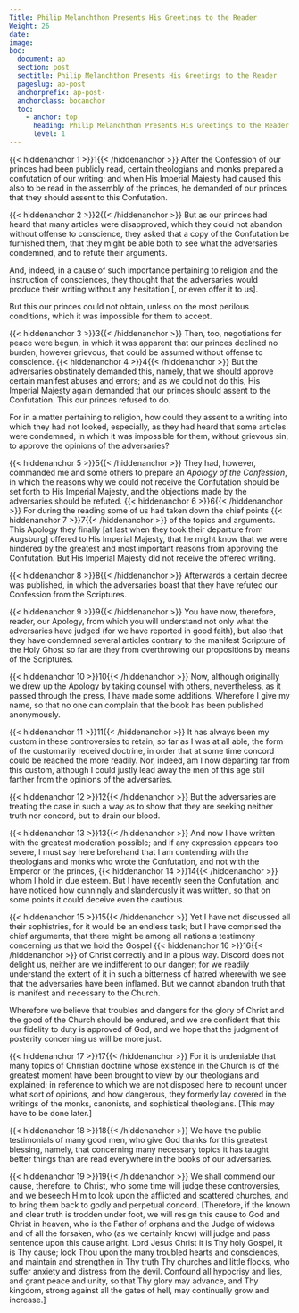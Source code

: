 ```yaml
---
Title: Philip Melanchthon Presents His Greetings to the Reader
Weight: 26
date: 
image: 
boc:
  document: ap
  section: post
  sectitle: Philip Melanchthon Presents His Greetings to the Reader
  pageslug: ap-post
  anchorprefix: ap-post-
  anchorclass: bocanchor
  toc:
    - anchor: top
      heading: Philip Melanchthon Presents His Greetings to the Reader
      level: 1
---
```


{{< hiddenanchor 1 >}}1{{< /hiddenanchor >}} After the Confession of our princes had been publicly read, certain theologians and monks prepared a confutation of our writing; and when His Imperial Majesty had caused this also to be read in the assembly of the princes, he demanded of our princes that they should assent to this Confutation.

{{< hiddenanchor 2 >}}2{{< /hiddenanchor >}} But as our princes had heard that many articles were disapproved, which they could not abandon without offense to conscience, they asked that a copy of the Confutation be furnished them, that they might be able both to see what the adversaries condemned, and to refute their arguments.

And, indeed, in a cause of such importance pertaining to religion and the instruction of consciences, they thought that the adversaries would produce their writing without any hesitation [, or even offer it to us].

But this our princes could not obtain, unless on the most perilous conditions, which it was impossible for them to accept.

{{< hiddenanchor 3 >}}3{{< /hiddenanchor >}} Then, too, negotiations for peace were begun, in which it was apparent that our princes declined no burden, however grievous, that could be assumed without offense to conscience. {{< hiddenanchor 4 >}}4{{< /hiddenanchor >}} But the adversaries obstinately demanded this, namely, that we should approve certain manifest abuses and errors; and as we could not do this, His Imperial Majesty again demanded that our princes should assent to the Confutation. This our princes refused to do.

For in a matter pertaining to religion, how could they assent to a writing into which they had not looked, especially, as they had heard that some articles were condemned, in which it was impossible for them, without grievous sin, to approve the opinions of the adversaries?

{{< hiddenanchor 5 >}}5{{< /hiddenanchor >}} They had, however, commanded me and some others to prepare an _Apology of the Confession_, in which the reasons why we could not receive the Confutation should be set forth to His Imperial Majesty, and the objections made by the adversaries should be refuted. {{< hiddenanchor 6 >}}6{{< /hiddenanchor >}} For during the reading some of us had taken down the chief points {{< hiddenanchor 7 >}}7{{< /hiddenanchor >}} of the topics and arguments. This Apology they finally [at last when they took their departure from Augsburg] offered to His Imperial Majesty, that he might know that we were hindered by the greatest and most important reasons from approving the Confutation. But His Imperial Majesty did not receive the offered writing.

{{< hiddenanchor 8 >}}8{{< /hiddenanchor >}} Afterwards a certain decree was published, in which the adversaries boast that they have refuted our Confession from the Scriptures.

{{< hiddenanchor 9 >}}9{{< /hiddenanchor >}} You have now, therefore, reader, our Apology, from which you will understand not only what the adversaries have judged (for we have reported in good faith), but also that they have condemned several articles contrary to the manifest Scripture of the Holy Ghost so far are they from overthrowing our propositions by means of the Scriptures.

{{< hiddenanchor 10 >}}10{{< /hiddenanchor >}} Now, although originally we drew up the Apology by taking counsel with others, nevertheless, as it passed through the press, I have made some additions. Wherefore I give my name, so that no one can complain that the book has been published anonymously.

{{< hiddenanchor 11 >}}11{{< /hiddenanchor >}} It has always been my custom in these controversies to retain, so far as I was at all able, the form of the customarily received doctrine, in order that at some time concord could be reached the more readily. Nor, indeed, am I now departing far from this custom, although I could justly lead away the men of this age still farther from the opinions of the adversaries.

{{< hiddenanchor 12 >}}12{{< /hiddenanchor >}} But the adversaries are treating the case in such a way as to show that they are seeking neither truth nor concord, but to drain our blood.

{{< hiddenanchor 13 >}}13{{< /hiddenanchor >}} And now I have written with the greatest moderation possible; and if any expression appears too severe, I must say here beforehand that I am contending with the theologians and monks who wrote the Confutation, and not with the Emperor or the princes, {{< hiddenanchor 14 >}}14{{< /hiddenanchor >}} whom I hold in due esteem. But I have recently seen the Confutation, and have noticed how cunningly and slanderously it was written, so that on some points it could deceive even the cautious.

{{< hiddenanchor 15 >}}15{{< /hiddenanchor >}} Yet I have not discussed all their sophistries, for it would be an endless task; but I have comprised the chief arguments, that there might be among all nations a testimony concerning us that we hold the Gospel {{< hiddenanchor 16 >}}16{{< /hiddenanchor >}} of Christ correctly and in a pious way. Discord does not delight us, neither are we indifferent to our danger; for we readily understand the extent of it in such a bitterness of hatred wherewith we see that the adversaries have been inflamed. But we cannot abandon truth that is manifest and necessary to the Church.

Wherefore we believe that troubles and dangers for the glory of Christ and the good of the Church should be endured, and we are confident that this our fidelity to duty is approved of God, and we hope that the judgment of posterity concerning us will be more just.

{{< hiddenanchor 17 >}}17{{< /hiddenanchor >}} For it is undeniable that many topics of Christian doctrine whose existence in the Church is of the greatest moment have been brought to view by our theologians and explained; in reference to which we are not disposed here to recount under what sort of opinions, and how dangerous, they formerly lay covered in the writings of the monks, canonists, and sophistical theologians. [This may have to be done later.]

{{< hiddenanchor 18 >}}18{{< /hiddenanchor >}} We have the public testimonials of many good men, who give God thanks for this greatest blessing, namely, that concerning many necessary topics it has taught better things than are read everywhere in the books of our adversaries.

{{< hiddenanchor 19 >}}19{{< /hiddenanchor >}} We shall commend our cause, therefore, to Christ, who some time will judge these controversies, and we beseech Him to look upon the afflicted and scattered churches, and to bring them back to godly and perpetual concord. [Therefore, if the known and clear truth is trodden under foot, we will resign this cause to God and Christ in heaven, who is the Father of orphans and the Judge of widows and of all the forsaken, who (as we certainly know) will judge and pass sentence upon this cause aright. Lord Jesus Christ it is Thy holy Gospel, it is Thy cause; look Thou upon the many troubled hearts and consciences, and maintain and strengthen in Thy truth Thy churches and little flocks, who suffer anxiety and distress from the devil. Confound all hypocrisy and lies, and grant peace and unity, so that Thy glory may advance, and Thy kingdom, strong against all the gates of hell, may continually grow and increase.]

